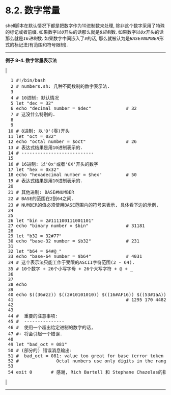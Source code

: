 # 8.2\. 数字常量

shell脚本在默认情况下都是把数字作为10进制数来处理, 除非这个数字采用了特殊的标记或者前缀. 如果数字以<tt class="REPLACEABLE">_0_</tt>开头的话那么就是<tt class="REPLACEABLE">_8进制_</tt>数. 如果数字以<tt class="REPLACEABLE">_0x_</tt>开头的话那么就是<tt class="REPLACEABLE">_16进制_</tt>数. 如果数字中间嵌入了<tt class="REPLACEABLE">_#_</tt>的话, 那么就被认为是<tt class="REPLACEABLE">_BASE#NUMBER_</tt>形式的标记法(有范围和符号限制).

* * *

**例子 8-4\. 数字常量表示法**

| 

<pre class="PROGRAMLISTING">  1 #!/bin/bash
  2 # numbers.sh: 几种不同数制的数字表示法.
  3 
  4 # 10进制: 默认情况
  5 let "dec = 32"
  6 echo "decimal number = $dec"             # 32
  7 # 这没什么特别的.
  8 
  9 
 10 # 8进制: 以'0'(零)开头 
 11 let "oct = 032"
 12 echo "octal number = $oct"               # 26
 13 # 表达式结果是用10进制表示的.
 14 # ---------------------------
 15 
 16 # 16进制: 以'0x'或者'0X'开头的数字
 17 let "hex = 0x32"
 18 echo "hexadecimal number = $hex"         # 50
 19 # 表达式结果是用10进制表示的.
 20 
 21 # 其他进制: BASE#NUMBER
 22 # BASE的范围在2到64之间.
 23 # NUMBER的值必须使用BASE范围内的符号来表示, 具体看下边的示例. 
 24 
 25 
 26 let "bin = 2#111100111001101"
 27 echo "binary number = $bin"              # 31181
 28 
 29 let "b32 = 32#77"
 30 echo "base-32 number = $b32"             # 231
 31 
 32 let "b64 = 64#@_"
 33 echo "base-64 number = $b64"             # 4031
 34 # 这个表示法只能工作于受限的ASCII字符范围(2 - 64).
 35 # 10个数字 + 26个小写字母 + 26个大写字符 + @ + _
 36 
 37 
 38 echo
 39 
 40 echo $((36#zz)) $((2#10101010)) $((16#AF16)) $((53#1aA))
 41                                          # 1295 170 44822 3375
 42 
 43 
 44 #  重要的注意事项:
 45 #  ---------------
 46 #  使用一个超出给定进制的数字的话, 
 47 #+ 将会引起一个错误. 
 48 
 49 let "bad_oct = 081"
 50 # (部分的) 错误消息输出:
 51 #  bad_oct = 081: value too great for base (error token is "081")
 52 #              Octal numbers use only digits in the range 0 - 7.
 53 
 54 exit 0       # 感谢, Rich Bartell 和 Stephane Chazelas的指正. </pre>

 |

* * *
